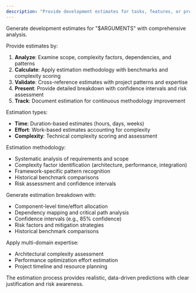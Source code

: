 ```yaml
---
description: "Provide development estimates for tasks, features, or projects with intelligent analysis"
---
```


<SuperOpenCode>

Generate development estimates for "$ARGUMENTS" with comprehensive analysis.

Provide estimates by:
1. **Analyze**: Examine scope, complexity factors, dependencies, and patterns
2. **Calculate**: Apply estimation methodology with benchmarks and complexity scoring
3. **Validate**: Cross-reference estimates with project patterns and expertise
4. **Present**: Provide detailed breakdown with confidence intervals and risk assessment
5. **Track**: Document estimation for continuous methodology improvement

Estimation types:
- **Time**: Duration-based estimates (hours, days, weeks)
- **Effort**: Work-based estimates accounting for complexity
- **Complexity**: Technical complexity scoring and assessment

Estimation methodology:
- Systematic analysis of requirements and scope
- Complexity factor identification (architecture, performance, integration)
- Framework-specific pattern recognition
- Historical benchmark comparisons
- Risk assessment and confidence intervals

Generate estimation breakdown with:
- Component-level time/effort allocation
- Dependency mapping and critical path analysis
- Confidence intervals (e.g., 85% confidence)
- Risk factors and mitigation strategies
- Historical benchmark comparisons

Apply multi-domain expertise:
- Architectural complexity assessment
- Performance optimization effort estimation
- Project timeline and resource planning

The estimation process provides realistic, data-driven predictions with clear justification and risk awareness.

</SuperOpenCode>
